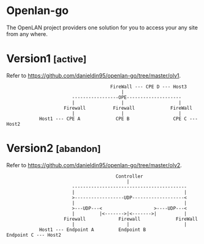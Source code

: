 # Openlan-go

The OpenLAN project providers one solution for you to access your any site from any where. 

# Version1 <small>[active]</small>

Refer to https://github.com/danieldin95/openlan-go/tree/master/olv1.

                                          FireWall --- CPE D --- Host3
                                              |
                            -----------------OPE--------------------
                            |                 |                    |
                         Firewall          Firewall             FireWall
                            |                 |                    |
                Host1 --- CPE A             CPE B                CPE C --- Host2

# Version2 <small>[abandon]</small>

Refer to https://github.com/danieldin95/openlan-go/tree/master/olv2.

                                            Controller
                                                |
                            ------------------------------------------
                            |                                        |
                            >------------------UDP-------------------<
                            |                                        |
                            >---UDP---<                   >----UDP---<    
                            |         |<------->|<------->|          |
                         Firewall            Firewall             FireWall
                            |                   |                    |
                Host1 --- Endpoint A         Endpoint B            Endpoint C --- Host2
